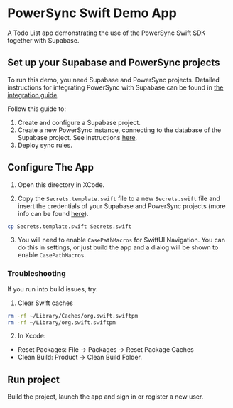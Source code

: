 # PowerSync Swift Demo App

A Todo List app demonstrating the use of the PowerSync Swift SDK together with Supabase.

## Set up your Supabase and PowerSync projects

To run this demo, you need Supabase and PowerSync projects. Detailed instructions for integrating PowerSync with Supabase can be found in [the integration guide](https://docs.powersync.com/integration-guides/supabase).

Follow this guide to:

1. Create and configure a Supabase project.
2. Create a new PowerSync instance, connecting to the database of the Supabase project. See instructions [here](https://docs.powersync.com/integration-guides/supabase-+-powersync#connect-powersync-to-your-supabase).
3. Deploy sync rules.

## Configure The App

1. Open this directory in XCode.

2. Copy the `Secrets.template.swift` file to a new `Secrets.swift` file and insert the credentials of your Supabase and PowerSync projects (more info can be found [here](https://docs.powersync.com/integration-guides/supabase-+-powersync#test-everything-using-our-demo-app)).

```bash
cp Secrets.template.swift Secrets.swift
```

3. You will need to enable `CasePathMacros` for SwiftUI Navigation. You can do this in settings, or just build the app and a dialog will be shown to enable `CasePathMacros`.

### Troubleshooting

If you run into build issues, try:

1. Clear Swift caches

```bash
rm -rf ~/Library/Caches/org.swift.swiftpm
rm -rf ~/Library/org.swift.swiftpm
```

2. In Xcode:

- Reset Packages: File -> Packages -> Reset Package Caches
- Clean Build: Product -> Clean Build Folder.

## Run project

Build the project, launch the app and sign in or register a new user.
